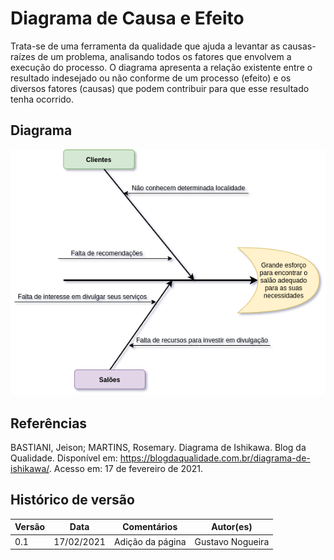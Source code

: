 # Diagrama de Causa e Efeito

Trata-se de uma ferramenta da qualidade que ajuda a levantar as causas-raízes de um problema, analisando todos os fatores que envolvem a execução do processo. O diagrama apresenta a relação existente entre o resultado indesejado ou não conforme de um processo (efeito) e os diversos fatores (causas) que podem contribuir para que esse resultado tenha ocorrido.

## Diagrama

<p align="center">
    <img src="./imagens/causa_e_efeito_gustavo.png">
</p>

## Referências

BASTIANI, Jeison; MARTINS, Rosemary. Diagrama de Ishikawa. Blog da Qualidade. Disponível em: <https://blogdaqualidade.com.br/diagrama-de-ishikawa/>. Acesso em: 17 de fevereiro de 2021.

## Histórico de versão

| Versão | Data       | Comentários      | Autor(es)        |
| ------ | ---------- | ---------------- | ---------------- |
| 0.1    | 17/02/2021 | Adição da página | Gustavo Nogueira |

